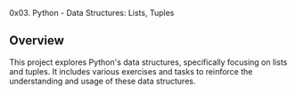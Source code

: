 0x03. Python - Data Structures: Lists, Tuples

## Overview

This project explores Python's data structures, specifically focusing on lists and tuples. It includes various exercises and tasks to reinforce the understanding and usage of these data structures.

